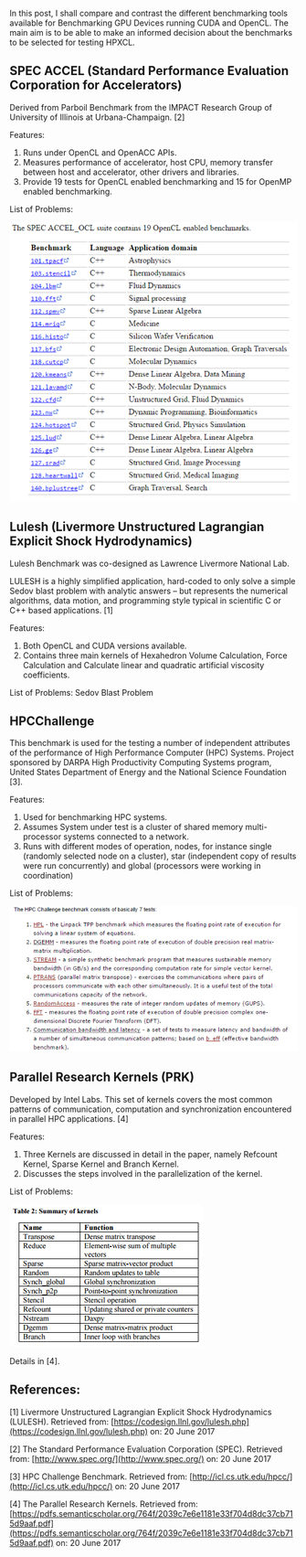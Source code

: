 In this post, I shall compare and contrast the different benchmarking tools available for Benchmarking GPU Devices running CUDA and OpenCL. The main aim is to be able to make an informed decision about the benchmarks to be selected for testing HPXCL.

SPEC ACCEL (Standard Performance Evaluation Corporation for Accelerators)
-----------------------------

Derived from Parboil Benchmark from the IMPACT Research Group of University of Illinois at Urbana-Champaign. [2]

Features:
1. Runs under OpenCL and OpenACC APIs.
2. Measures performance of accelerator, host CPU, memory transfer between host and accelerator, other drivers and libraries.
4. Provide 19 tests for OpenCL enabled benchmarking and 15 for OpenMP enabled benchmarking.

List of Problems:

![SPEC_LIST](https://raw.githubusercontent.com/MADHAVAN001/madhavan001.github.io/master/images/SPEC_list_problems.PNG)

Lulesh (Livermore Unstructured Lagrangian Explicit Shock Hydrodynamics) 
------------------------


Lulesh Benchmark was co-designed as Lawrence Livermore National Lab.

LULESH is a highly simplified application, hard-coded to only solve a simple Sedov blast problem with analytic answers – but represents the numerical algorithms, data motion, and programming style typical in scientific C or C++ based applications. [1]

Features:
1. Both OpenCL and CUDA versions available.
2. Contains three main kernels of Hexahedron Volume Calculation, Force Calculation and Calculate linear and quadratic artificial viscosity coefficients.

List of Problems:
Sedov Blast Problem

HPCChallenge
--------------------

This benchmark is used for the testing a number of independent attributes of the performance of High Performance Computer (HPC) Systems. Project sponsored by DARPA High Productivity Computing Systems program, United States Department of Energy and the National Science Foundation [3].

Features:
1. Used for benchmarking HPC systems.
2. Assumes System under test is a cluster of shared memory multi-processor systems connected to a network.
3. Runs with different modes of operation, nodes, for instance single (randomly selected node on a cluster), star (independent copy of results were run concurrently) and global (processors were working in coordination)

List of Problems:

![HPCC_LIST](https://raw.githubusercontent.com/MADHAVAN001/madhavan001.github.io/master/images/HPCC_list_problems.PNG)


Parallel Research Kernels (PRK)
------------------------------------------

Developed by Intel Labs. This set of kernels covers the most common patterns of
communication, computation and synchronization encountered
in parallel HPC applications. [4] 

Features:
1. Three Kernels are discussed in detail in the paper, namely Refcount Kernel, Sparse Kernel and Branch Kernel.
2. Discusses the steps involved in the parallelization of the kernel.

List of Problems:

![PRK_LIST](https://raw.githubusercontent.com/MADHAVAN001/madhavan001.github.io/master/images/PRK_list_problems.PNG)

Details in [4].



References:
-------------------
[1] Livermore Unstructured Lagrangian Explicit Shock Hydrodynamics (LULESH). Retrieved from: [https://codesign.llnl.gov/lulesh.php](https://codesign.llnl.gov/lulesh.php) on: 20 June 2017

[2] The Standard Performance Evaluation Corporation (SPEC). Retrieved from: [http://www.spec.org/](http://www.spec.org/) on: 20 June 2017

[3] HPC Challenge Benchmark. Retrieved from: [http://icl.cs.utk.edu/hpcc/](http://icl.cs.utk.edu/hpcc/) on: 20 June 2017

[4] The Parallel Research Kernels. Retrieved from: [https://pdfs.semanticscholar.org/764f/2039c7e6e1181e33f704d8dc37cb715d9aaf.pdf](https://pdfs.semanticscholar.org/764f/2039c7e6e1181e33f704d8dc37cb715d9aaf.pdf) on: 20 June 2017